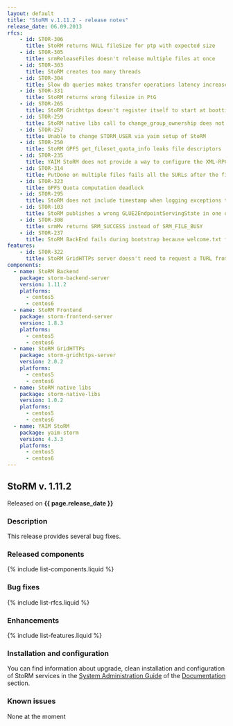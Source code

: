 ```yaml
---
layout: default
title: "StoRM v.1.11.2 - release notes"
release_date: 06.09.2013
rfcs:
    - id: STOR-306
      title: StoRM returns NULL fileSize for ptp with expected size
    - id: STOR-305
      title: srmReleaseFiles doesn't release multiple files at once
    - id: STOR-303
      title: StoRM creates too many threads
    - id: STOR-304
      title: Slow db queries makes transfer operations latency increase
    - id: STOR-331
      title: StoRM returns wrong filesize in PtG
    - id: STOR-265
      title: StoRM Gridhttps doesn't register itself to start at boottime
    - id: STOR-259
      title: StoRM native libs call to change_group_ownership does not correctly forward exceptions to the parent java process
    - id: STOR-257
      title: Unable to change STORM_USER via yaim setup of StoRM
    - id: STOR-250
      title: StoRM GPFS get_fileset_quota_info leaks file descriptors
    - id: STOR-235
      title: YAIM StoRM does not provide a way to configure the XML-RPC service port
    - id: STOR-314
      title: PutDone on multiple files fails all the SURLs after the first specified
    - id: STOR-323
      title: GPFS Quota computation deadlock
    - id: STOR-295
      title: StoRM does not include timestamp when logging exceptions to stderr log
    - id: STOR-103
      title: StoRM publishes a wrong GLUE2EndpointServingState in one of the two GLUE2Endpoint
    - id: STOR-308
      title: srmMv returns SRM_SUCCESS instead of SRM_FILE_BUSY
    - id: STOR-237
      title: StoRM BackEnd fails during bootstrap because welcome.txt file is not found
features:
    - id: STOR-322
      title: StoRM GridHTTPs server doesn't need to request a TURL from the BE during transfer requests
components:
  - name: StoRM Backend
    package: storm-backend-server
    version: 1.11.2
    platforms:
      - centos5
      - centos6
  - name: StoRM Frontend
    package: storm-frontend-server
    version: 1.8.3
    platforms:
      - centos5
      - centos6
  - name: StoRM GridHTTPs
    package: storm-gridhttps-server
    version: 2.0.2
    platforms:
      - centos5
      - centos6
  - name: StoRM native libs
    package: storm-native-libs
    version: 1.0.2
    platforms:
      - centos5
      - centos6
  - name: YAIM StoRM
    package: yaim-storm
    version: 4.3.3
    platforms:
      - centos5
      - centos6
---
```


## StoRM v. 1.11.2

Released on **{{ page.release_date }}**

### Description

This release provides several bug fixes.

### Released components

{% include list-components.liquid %}

### Bug fixes

{% include list-rfcs.liquid %}

### Enhancements

{% include list-features.liquid %}

### Installation and configuration

You can find information about upgrade, clean installation and configuration of StoRM services in the [System Administration Guide][storm-sysadmin-guide] of the [Documentation][storm-documentation] section.

### Known issues

None at the moment

[storm-documentation]: {{site.baseurl}}/documentation.html
[storm-sysadmin-guide]: {{site.baseurl}}/documentation/sysadmin-guide/1.11.2

